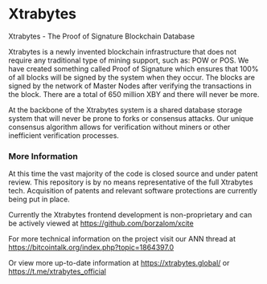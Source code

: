 # Xtrabytes
Xtrabytes - The Proof of Signature Blockchain Database

Xtrabytes is a newly invented blockchain infrastructure that does not require any traditional type of mining support, such as: POW or POS. We have created something called Proof of Signature which ensures that 100% of all blocks will be signed by the system when they occur. The blocks are signed by the network of Master Nodes after verifying the transactions in the block. There are a total of 650 million XBY and there will never be more. 

At the backbone of the Xtrabytes system is a shared database storage system that will never be prone to forks or consensus attacks. Our unique consensus algorithm allows for verification without miners or other inefficient verification processes.

### More Information

At this time the vast majority of the code is closed source and under patent review. This repository is by no means representative of the full Xtrabytes tech. Acquisition of patents and relevant software protections are currently being put in place. 

Currently the Xtrabytes frontend development is non-proprietary and can be actively viewed at https://github.com/borzalom/xcite

For more technical information on the project visit our ANN thread at https://bitcointalk.org/index.php?topic=1864397.0 <br />

Or view more up-to-date information at https://xtrabytes.global/ or https://t.me/xtrabytes_official
